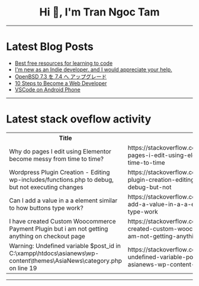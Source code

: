 <h1 align="center">Hi 👋, I'm Tran Ngoc Tam</h1>

---

# Latest Blog Posts 
<!-- BLOG-POST-LIST:START -->
- [Best free resources for learning to code](https://dev.to/rt68/best-free-resources-for-learning-to-code-1gee)
- [I&#39;m new as an Indie developer. and I would appreciate your help.](https://dev.to/wolfblast/im-new-as-an-indie-developer-4847)
- [OpenBSD 7.3 を 7.4 へ アップグレード](https://dev.to/nabbisen/openbsd-73-wo-74-he-atupuguredo-4kme)
- [10 Steps to Become a Web Developer](https://dev.to/web_dev_zakaria/10-steps-to-become-a-web-developer-1nco)
- [VSCode on Android Phone](https://dev.to/annavi11arrea1/vscode-on-android-phone-4i56)
<!-- BLOG-POST-LIST:END -->

---

# Latest stack oveflow activity
<table>
  <tr><th>Title</th><th>Link</th></tr>
  <!-- STACKOVERFLOW:START --><tr><td>Why do pages I edit using Elementor become messy from time to time?</td><td>https://stackoverflow.com/questions/78439763/why-do-pages-i-edit-using-elementor-become-messy-from-time-to-time</td></tr><tr><td>Wordpress Plugin Creation - Editing wp-includes/functions.php to debug, but not executing changes</td><td>https://stackoverflow.com/questions/78439745/wordpress-plugin-creation-editing-wp-includes-functions-php-to-debug-but-not</td></tr><tr><td>Can I add a value in a a element similar to how buttons type work?</td><td>https://stackoverflow.com/questions/78439656/can-i-add-a-value-in-a-a-element-similar-to-how-buttons-type-work</td></tr><tr><td>I have created Custom Woocommerce Payment Plugin but i am not getting anything on checkout page</td><td>https://stackoverflow.com/questions/78439655/i-have-created-custom-woocommerce-payment-plugin-but-i-am-not-getting-anything-o</td></tr><tr><td>Warning: Undefined variable $post_id in C:\xampp\htdocs\asianews\wp-content\themes\AsiaNews\category.php on line 19</td><td>https://stackoverflow.com/questions/78439558/warning-undefined-variable-post-id-in-c-xampp-htdocs-asianews-wp-content-them</td></tr><!-- STACKOVERFLOW:END -->
</table>

---


